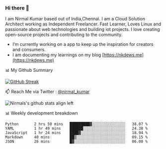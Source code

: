 ### Hi there 👋

 I am Nirmal Kumar based out of India,Chennai. I am a Cloud Solution Architect working as Independent Freelancer. Fast Learner, Loves Linux and passionate about web technologies and building iot projects. I love creating open-source projects and contributing to the community.

- I’m currently working on a app to keep up the inspiration for creators and consumers.
- I am documenting my learnings on my blog [https://nkdews.me](https://nkdews.me)


📊 My Github Summary

[![GitHub Streak](https://github-readme-streak-stats.herokuapp.com?user=nk-gears&theme=dark&hide_border=true&date_format=M%20j%5B%2C%20Y%5D)](https://git.io/streak-stats)


📫 Reach Me via  Twitter : [@nirmal_kumar](https://twitter.com/nirmal_kumar)

![Nirmals's github stats align left](https://github-readme-stats.vercel.app/api?username=nk-gears&show_icons=true)


📊 Weekly development breakdown

<!--START_SECTION:waka-->
```text
Python       2 hrs 50 mins   █████████▓░░░░░░░░░░░░░░░   38.07 % 
YAML         1 hr 49 mins    ██████░░░░░░░░░░░░░░░░░░░   24.38 % 
JavaScript   1 hr 24 mins    ████▓░░░░░░░░░░░░░░░░░░░░   18.94 % 
Markdown     40 mins         ██▒░░░░░░░░░░░░░░░░░░░░░░   09.15 % 
JSON         26 mins         █▓░░░░░░░░░░░░░░░░░░░░░░░   06.00 % 
```
<!--END_SECTION:waka-->


